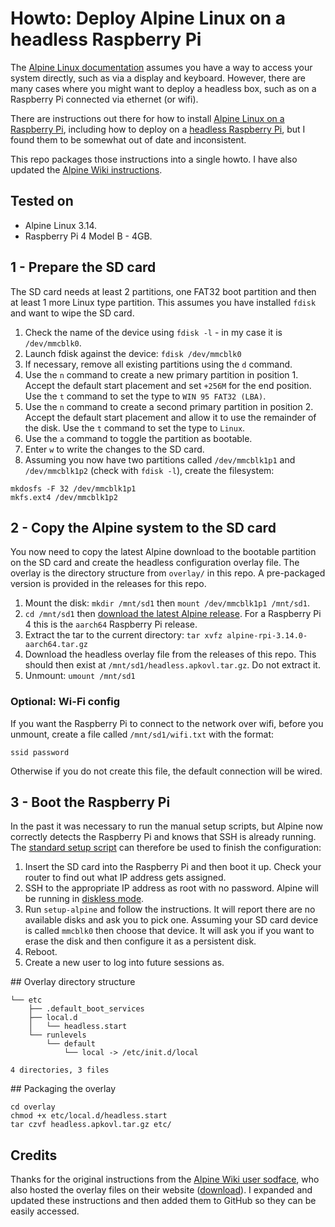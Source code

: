 # Howto: Deploy Alpine Linux on a headless Raspberry Pi

The [Alpine Linux
documentation](https://docs.alpinelinux.org/user-handbook/0.1a/Installing/setup_alpine.html)
assumes you have a way to access your system directly, such as via a display
and keyboard. However, there are many cases where you might want to deploy a
headless box, such as on a Raspberry Pi connected via ethernet (or wifi).

There are instructions out there for how to install [Alpine Linux on a
Raspberry Pi](https://wiki.alpinelinux.org/wiki/Raspberry_Pi), including how to
deploy on a [headless Raspberry
Pi](https://wiki.alpinelinux.org/wiki/Raspberry_Pi_-_Headless_Installation),
but I found them to be somewhat out of date and inconsistent. 

This repo packages those instructions into a single howto. I have also updated
the [Alpine Wiki
instructions](https://wiki.alpinelinux.org/wiki/Raspberry_Pi_-_Headless_Installation).

## Tested on

* Alpine Linux 3.14.
* Raspberry Pi 4 Model B - 4GB.

## 1 - Prepare the SD card

The SD card needs at least 2 partitions, one FAT32 boot partition and then at
least 1 more Linux type partition. This assumes you have installed `fdisk` and
want to wipe the SD card.

1. Check the name of the device using `fdisk -l` - in my case it is
   `/dev/mmcblk0`.
2. Launch fdisk against the device: `fdisk /dev/mmcblk0`
3. If necessary, remove all existing partitions using the `d` command.
4. Use the `n` command to create a new primary partition in position 1. Accept
   the default start placement and set `+256M` for the end position. Use the
   `t` command to set the type to `WIN 95 FAT32 (LBA)`.
5. Use the `n` command to create a second primary partition in position 2.
   Accept the default start placement and allow it to use the remainder of the
   disk. Use the `t` command to set the type to `Linux`.
6. Use the `a` command to toggle the partition as bootable.
7. Enter `w` to write the changes to the SD card.
8. Assuming you now have two partitions called `/dev/mmcblk1p1` and
   `/dev/mmcblk1p2` (check with `fdisk -l`), create the filesystem:
```
mkdosfs -F 32 /dev/mmcblk1p1
mkfs.ext4 /dev/mmcblk1p2
```

## 2 - Copy the Alpine system to the SD card

You now need to copy the latest Alpine download to the bootable partition on
the SD card and create the headless configuration overlay file. The overlay is
the directory structure from `overlay/` in this repo. A pre-packaged version is
provided in the releases for this repo.

1. Mount the disk: `mkdir /mnt/sd1` then `mount /dev/mmcblk1p1 /mnt/sd1`.
2. `cd /mnt/sd1` then [download the latest Alpine
   release](https://alpinelinux.org/downloads/). For a Raspberry Pi 4 this is
   the `aarch64` Raspberry Pi release.
3. Extract the tar to the current directory: `tar xvfz
   alpine-rpi-3.14.0-aarch64.tar.gz`
4. Download the headless overlay file from the releases of this repo. This
   should then exist at `/mnt/sd1/headless.apkovl.tar.gz`. Do not extract it.
5. Unmount: `umount /mnt/sd1`

### Optional: Wi-Fi config

If you want the Raspberry Pi to connect to the network over wifi, before you
unmount, create a file called `/mnt/sd1/wifi.txt` with the format:

```
ssid password
```

Otherwise if you do not create this file, the default connection will be wired.

## 3 - Boot the Raspberry Pi

In the past it was necessary to run the manual setup scripts, but Alpine now
correctly detects the Raspberry Pi and knows that SSH is already running. The
[standard setup
script](https://docs.alpinelinux.org/user-handbook/0.1a/Installing/setup_alpine.html)
can therefore be used to finish the configuration:

1. Insert the SD card into the Raspberry Pi and then boot it up. Check your
   router to find out what IP address gets assigned.
2. SSH to the appropriate IP address as root with no password. Alpine will be
   running in [diskless
   mode](https://wiki.alpinelinux.org/wiki/Installation#Diskless_Mode).
3. Run `setup-alpine` and follow the instructions. It will report there are no
   available disks and ask you to pick one. Assuming your SD card device is
   called `mmcblk0` then choose that device. It will ask you if you want to
   erase the disk and then configure it as a persistent disk.
4. Reboot.
5. Create a new user to log into future sessions as.

## Overlay directory structure

```
└── etc
    ├── .default_boot_services
    ├── local.d
    │   └── headless.start
    └── runlevels
        └── default
            └── local -> /etc/init.d/local

4 directories, 3 files
```

## Packaging the overlay

```
cd overlay
chmod +x etc/local.d/headless.start
tar czvf headless.apkovl.tar.gz etc/
```

## Credits

Thanks for the original instructions from the [Alpine Wiki user
sodface](https://wiki.alpinelinux.org/w/index.php?title=Raspberry_Pi_-_Headless_Installation&action=history),
who also hosted the overlay files on their website
([download](http://www.sodface.com/repo/headless.apkovl.tar.gz)). I expanded
and updated these instructions and then added them to GitHub so they can be
easily accessed.